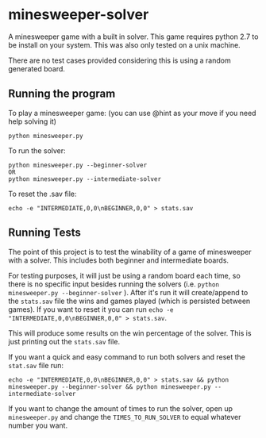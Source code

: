 # minesweeper-solver
A minesweeper game with a built in solver.
This game requires python 2.7 to be install on your system. This was also only tested on a unix machine.

There are no test cases provided considering this is using a random generated board.

## Running the program
To play a minesweeper game: (you can use @hint as your move if you need help solving it)
```
python minesweeper.py
```

To run the solver:
```
python minesweeper.py --beginner-solver
OR
python minesweeper.py --intermediate-solver
```

To reset the .sav file:
```
echo -e "INTERMEDIATE,0,0\nBEGINNER,0,0" > stats.sav
```


## Running Tests
The point of this project is to test the winability of a game of minesweeper with a solver. This includes both beginner and intermediate boards.

For testing purposes, it will just be using a random board each time, so there is no specific input besides running the solvers (i.e. `python minesweeper.py --beginner-solver` ). After it's run it will create/append to the `stats.sav` file the wins and games played (which is persisted between games). If you want to reset it you can run `echo -e "INTERMEDIATE,0,0\nBEGINNER,0,0" > stats.sav`.

This will produce some results on the win percentage of the solver. This is just printing out the `stats.sav` file.

If you want a quick and easy command to run both solvers and reset the `stat.sav` file run:
```
echo -e "INTERMEDIATE,0,0\nBEGINNER,0,0" > stats.sav && python minesweeper.py --beginner-solver && python minesweeper.py --intermediate-solver
```

If you want to change the amount of times to run the solver, open up `minesweeper.py` and change the `TIMES_TO_RUN_SOLVER` to equal whatever number you want.